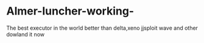 # Almer-luncher-working-
The best executor in the world better than delta,xeno jjsploit wave and other dowland it now
